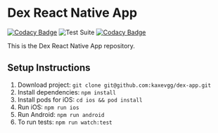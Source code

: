 # Dex React Native App

[![Codacy Badge](https://api.codacy.com/project/badge/Grade/a04932437c1b449e81cfe97b951b495f)](https://app.codacy.com/manual/kaxevgg/dex-app?utm_source=github.com&utm_medium=referral&utm_content=kaxevgg/dex-app&utm_campaign=Badge_Grade_Dashboard) ![Test Suite](https://github.com/kaxevgg/dex-app/workflows/Test%20Suite/badge.svg) [![Codacy Badge](https://app.codacy.com/project/badge/Coverage/ab565c8478474d6fbcf3d4214aed7245)](https://www.codacy.com/manual/kaxevgg/dex-app?utm_source=github.com&utm_medium=referral&utm_content=kaxevgg/dex-app&utm_campaign=Badge_Coverage)

This is the Dex React Native App repository.

## Setup Instructions

1. Download project: `git clone git@github.com:kaxevgg/dex-app.git`
2. Install dependencies: `npm install`
3. Install pods for iOS: `cd ios && pod install`
4. Run iOS: `npm run ios`
5. Run Android: `npm run android`
6. To run tests: `npm run watch:test`
